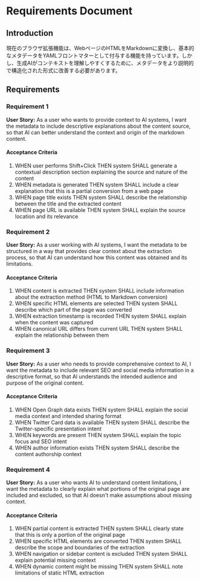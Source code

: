 # Requirements Document

## Introduction

現在のブラウザ拡張機能は、WebページのHTMLをMarkdownに変換し、基本的なメタデータをYAMLフロントマターとして付与する機能を持っています。しかし、生成AIがコンテキストを理解しやすくするために、メタデータをより説明的で構造化された形式に改善する必要があります。

## Requirements

### Requirement 1

**User Story:** As a user who wants to provide context to AI systems, I want the metadata to include descriptive explanations about the content source, so that AI can better understand the context and origin of the markdown content.

#### Acceptance Criteria

1. WHEN user performs Shift+Click THEN system SHALL generate a contextual description section explaining the source and nature of the content
2. WHEN metadata is generated THEN system SHALL include a clear explanation that this is a partial conversion from a web page
3. WHEN page title exists THEN system SHALL describe the relationship between the title and the extracted content
4. WHEN page URL is available THEN system SHALL explain the source location and its relevance

### Requirement 2

**User Story:** As a user working with AI systems, I want the metadata to be structured in a way that provides clear context about the extraction process, so that AI can understand how this content was obtained and its limitations.

#### Acceptance Criteria

1. WHEN content is extracted THEN system SHALL include information about the extraction method (HTML to Markdown conversion)
2. WHEN specific HTML elements are selected THEN system SHALL describe which part of the page was converted
3. WHEN extraction timestamp is recorded THEN system SHALL explain when the content was captured
4. WHEN canonical URL differs from current URL THEN system SHALL explain the relationship between them

### Requirement 3

**User Story:** As a user who needs to provide comprehensive context to AI, I want the metadata to include relevant SEO and social media information in a descriptive format, so that AI understands the intended audience and purpose of the original content.

#### Acceptance Criteria

1. WHEN Open Graph data exists THEN system SHALL explain the social media context and intended sharing format
2. WHEN Twitter Card data is available THEN system SHALL describe the Twitter-specific presentation intent
3. WHEN keywords are present THEN system SHALL explain the topic focus and SEO intent
4. WHEN author information exists THEN system SHALL describe the content authorship context

### Requirement 4

**User Story:** As a user who wants AI to understand content limitations, I want the metadata to clearly explain what portions of the original page are included and excluded, so that AI doesn't make assumptions about missing context.

#### Acceptance Criteria

1. WHEN partial content is extracted THEN system SHALL clearly state that this is only a portion of the original page
2. WHEN specific HTML elements are converted THEN system SHALL describe the scope and boundaries of the extraction
3. WHEN navigation or sidebar content is excluded THEN system SHALL explain potential missing context
4. WHEN dynamic content might be missing THEN system SHALL note limitations of static HTML extraction
